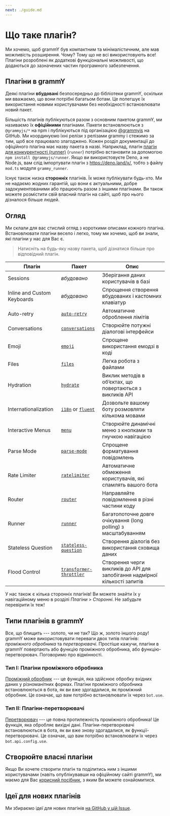 ```yaml
---
next: ./guide.md
---
```


# Що таке плагін?

Ми хочемо, щоб grammY був компактним та мінімалістичним, але мав можливість розширення.
Чому?
Тому що не всі використовують все!
Плагіни розроблені як додаткові функціональні можливості, що додаються до зазначених частин програмного забезпечення.

## Плагіни в grammY

Деякі плагіни **вбудовані** безпосередньо до бібліотеки grammY, оскільки ми вважаємо, що вони потрібні багатьом ботам.
Це полегшує їх використання новими користувачами без необхідності встановлювати новий пакет.

Більшість плагінів публікуються разом з основним пакетом grammY, ми називаємо їх **офіційними** плагінами.
Пакети встановлюються з `@grammyjs/*` на npm і публікуються під організацією [@grammyjs](https://github.com/grammyjs) на GitHub.
Ми координуємо їхні релізи з релізами grammy і стежимо за тим, щоб все працювало злагоджено.
Кожен розділ документації до офіційного плагіна має назву пакета в назві.
Наприклад, плагін [плагін для конкурентності (runner)](./runner.md) (`runner`) потрібно встановити за допомогою `npm install @grammyjs/runner`.
Якщо ви використовуєте Deno, а не Node.js, вам слід імпортувати плагін з <https://deno.land/x/>, тобто з файлу `mod.ts` модуля `grammy_runner`.

Існує також низка **сторонніх** плагінів.
Їх може публікувати будь-хто.
Ми не надаємо жодних гарантій, що вони є актуальними, добре задокументованими або працюють разом з іншими плагінами.
Ви також можете розмістити свій власний плагін на сайті, щоб про нього дізналося більше людей.

## Огляд

Ми склали для вас стислий огляд з короткими описами кожного плагіна.
Встановлювати плагіни весело і легко, тому ми хочемо, щоб ви знали, які плагіни у нас для Вас є.

> Натисніть на будь-яку назву пакета, щоб дізнатися більше про відповідний плагін.

| Плагін                      | Пакет                                                 | Опис                                                                        |
| --------------------------- | ----------------------------------------------------- | --------------------------------------------------------------------------- |
| Sessions                    | _вбудовано_                                           | Зберігання даних користувачів в базі                                        |
| Inline and Custom Keyboards | _вбудовано_                                           | Спрощення створення вбудованих і кастомних клавіатур                        |
| Auto-retry                  | [`auto-retry`](./auto-retry.md)                       | Автоматичне оброблення лімітів                                              |
| Conversations               | [`conversations`](./conversations.md)                 | Створюйте потужні діалогові інтерфейси                                      |
| Emoji                       | [`emoji`](./emoji.md)                                 | Спрощене використання емодзі в коді                                         |
| Files                       | [`files`](./files.md)                                 | Легка робота з файлами                                                      |
| Hydration                   | [`hydrate`](./hydrate.md)                             | Виклик методів в обʼєктах, що повертаються з викликів API                   |
| Internationalization        | [`i18n`](./i18n.md) or [`fluent`](./fluent.md)        | Дозвольте вашому боту розмовляти кількома мовами                            |
| Interactive Menus           | [`menu`](./menu.md)                                   | Створюйте динамічні меню з кнопками та гнучкою навігацією                   |
| Parse Mode                  | [`parse-mode`](./parse-mode.md)                       | Спрощене форматування повідомлень                                           |
| Rate Limiter                | [`ratelimiter`](./ratelimiter.md)                     | Автоматичне обмеження користувачів, які спамлять вашого бота                |
| Router                      | [`router`](./router.md)                               | Направляйте повідомлення в різні частини коду                               |
| Runner                      | [`runner`](./runner.md)                               | Багатопоточне довге очікування (long polling) з масштабуванням              |
| Stateless Question          | [`stateless-question`](./stateless-question.md)       | Створення діалогів без використання сховища даних                           |
| Flood Control               | [`transformer-throttler`](./transformer-throttler.md) | Створення черги викликів до API для запобігання надмірної кількості запитів |

У нас також є кілька сторонніх плагінів!
Ви можете знайти їх у навігаційному меню в розділі _Плагіни_ > _Сторонні_.
Не забудьте перевірити їх теж!

## Типи плагінів в grammY

Все, що блищить --- золото, чи не так?
Що ж, золото іншого роду!
grammY може використовувати переваги двох типів плагінів: _проміжного обробника_ та _перетворювачі_.
Простіше кажучи, плагіни в grammY повертають або функцію проміжного обробника, або функцію-перетворювач.
Поговоримо про відмінності.

### Тип I: Плагіни проміжного обробника

[Проміжний обробник](../guide/middleware.md) --- це функція, яка здійснює обробку вхідних даних у різноманітних формах.
Плагіни проміжного обробника встановлюються в бота, як ви вже здогадалися, як проміжний обробник.
Це означає, що вам потрібно встановлювати їх через `bot.use`.

### Тип II: Плагіни-перетворювачі

[Перетворювач](../advanced/transformers.md) --- це повна протилежність проміжного обробника!
Це функція, яка обробляє вихідні дані.
Плагіни-перетворювачі встановлюються в бота, як ви вже знову здогадалися, як функції-перетворювачі.
Це означає, що вам потрібно встановлювати їх через `bot.api.config.use`.

## Створюйте власні плагіни

Якщо Ви хочете створити плагін та поділитись ним з іншими користувачами (навіть опублікувавши на офіційному сайті grammY), ми маємо для Вас [корисний посібник](./guide.md), з яким Ви можете ознайомитися.

## Ідеї для нових плагінів

Ми збираємо ідеї для нових плагінів [на GitHub у цій Issue](https://github.com/grammyjs/grammY/issues/110).
